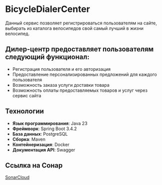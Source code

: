 # BicycleDialerCenter

Данный сервис позволяет регистрироваться пользователям на сайте, выбирать из каталога велосипедов свой самый лучший в жизни велосипед.

## Дилер-центр предоставляет пользователям следующий функционал:

- Регистрация пользователя и его авторизация
- Предоставление персонализированных предложений для каждого пользователя
- Возможность заказа услуги доставки товара
- Возможность оплаты предоставляемых товаров и услуг через сервис сайта

## Технологии

- **Язык программирования**: Java 23
- **Фреймворк**: Spring Boot 3.4.2
- **База данных**: PostgreSQL
- **Сборка**: Maven
- **Контейнеризация**: Docker
- **Документация API**: Swagger

## Ссылка на Сонар 

[SonarCloud](https://sonarcloud.io/project/overview?id=michael204060_BicycleDillerCenter)

